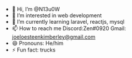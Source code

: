 - 👋 Hi, I’m @N13u0W
- 👀 I’m interested in web development
- 🌱 I’m currently learning laravel, reactjs, mysql
- 📫 How to reach me Discord:Zen#0920 Gmail: joeloesteenkimberley@gmail.com
- 😄 Pronouns: He/him
- ⚡ Fun fact: trucks

<!---
N13u0W/N13u0W is a ✨ special ✨ repository because its `README.md` (this file) appears on your GitHub profile.
You can click the Preview link to take a look at your changes.
--->
